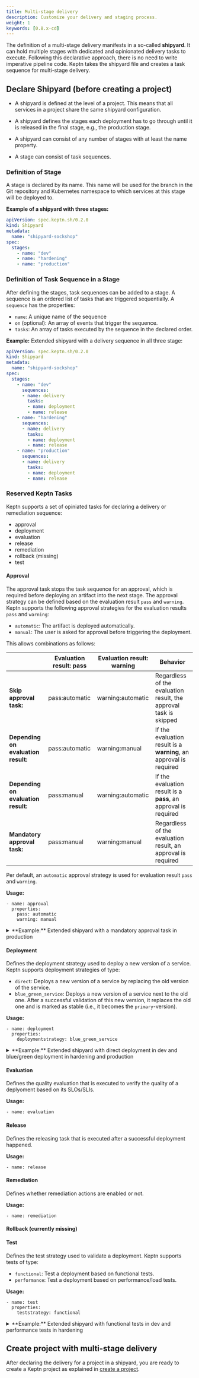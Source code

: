 ```yaml
---
title: Multi-stage delivery
description: Customize your delivery and staging process.
weight: 1
keywords: [0.8.x-cd]
---
```


The definition of a multi-stage delivery manifests in a so-called **shipyard**. It can hold multiple stages with dedicated and opinionated delivery tasks to execute. Following this declarative approach, there is no need to write imperative pipeline code. Keptn takes the shipyard file and creates a task sequence for multi-stage delivery.

## Declare Shipyard (before creating a project)

* A shipyard is defined at the level of a project. This means that all services in a project share the same shipyard configuration. 

* A shipyard defines the stages each deployment has to go through until it is released in the final stage, e.g., the production stage. 

* A shipyard can consist of any number of stages with at least the name property. 

* A stage can consist of task sequences.

### Definition of Stage 

A stage is declared by its name. This name will be used for the branch in the Git repository and Kubernetes namespace to which services at this stage will be deployed to. 

**Example of a shipyard with three stages:**

```yaml
apiVersion: spec.keptn.sh/0.2.0
kind: Shipyard
metadata:
  name: "shipyard-sockshop"
spec:
  stages:
    - name: "dev"
    - name: "hardening"
    - name: "production"
```

### Definition of Task Sequence in a Stage

After defining the stages, task sequences can be added to a stage. A sequence is an ordered list of tasks that are triggered sequentially. A `sequence` has the properties:

* `name`: A unique name of the sequence
* `on` (optional): An array of events that trigger the sequence.
* `tasks`: An array of tasks executed by the sequence in the declared order.

**Example:** Extended shipyard with a delivery sequence in all three stage:

```yaml
apiVersion: spec.keptn.sh/0.2.0
kind: Shipyard
metadata:
  name: "shipyard-sockshop"
spec:
  stages:
    - name: "dev"
      sequences:
      - name: delivery
        tasks: 
        - name: deployment
        - name: release
    - name: "hardening"
      sequences:
      - name: delivery
        tasks: 
        - name: deployment
        - name: release
    - name: "production"
      sequences:
      - name: delivery
        tasks: 
        - name: deployment
        - name: release
```

### Reserved Keptn Tasks

Keptn supports a set of opiniated tasks for declaring a delivery or remediation sequence: 

* approval
* deployment
* evaluation
* release
* remediation
* rollback (missing)
* test

#### Approval

The approval task stops the task sequence for an approval, which is required before deploying an artifact into the next stage. The approval strategy can be defined based on the evaluation result `pass` and `warning`. Keptn supports the following approval strategies for the evaluation results `pass` and `warning`:

  * `automatic`: The artifact is deployed automatically.
  * `manual`: The user is asked for approval before triggering the deployment.

This allows combinations as follows: 

|                          | Evaluation result: pass           | Evaluation result: warning                 | Behavior  |
|--------------------------|-----------------------------------|--------------------------------------------|-----------|
| **Skip approval task:** | pass:automatic | warning:automatic | Regardless of the evaluation result, the approval task is skipped |
| **Depending on evaluation result:**   | pass:automatic | warning:manual    | If the evaluation result is a **warning**, an approval is required |
| **Depending on evaluation result:**   | pass:manual    | warning:automatic | If the evaluation result is a **pass**, an approval is required |
| **Mandatory approval task:**          | pass:manual    | warning:manual    | Regardless of the evaluation result, an approval is required |

Per default, an `automatic` approval strategy is used for evaluation result `pass` and `warning`.

**Usage:**

```
- name: approval
  properties: 
    pass: automatic
    warning: manual
```

<details><summary>**Example:** Extended shipyard with a mandatory approval task in production</summary>

<p>

```yaml
apiVersion: spec.keptn.sh/0.2.0
kind: "Shipyard"
metadata:
  name: "shipyard-sockshop"
spec:
  stages:
    - name: "production"
      sequences:
        - name: "delivery"
          tasks:
            - name: "deployment"
            - name: "approval"
              properties:
                pass: "manual"
                warning: "manual"
            - name: "release"
```

</p>
</details>

#### Deployment

Defines the deployment strategy used to deploy a new version of a service. Keptn supports deployment strategies of type: 

  * `direct`: Deploys a new version of a service by replacing the old version of the service.
  * `blue_green_service`: Deploys a new version of a service next to the old one. After a successful validation of this new version, it replaces the old one and is marked as stable (i.e., it becomes the `primary`-version).

**Usage:**

```
- name: deployment
  properties: 
    deploymentstrategy: blue_green_service
```

<details><summary>**Example:** Extended shipyard with direct deployment in dev and blue/green deployment in hardening and production
</summary>

<p>

```yaml
apiVersion: spec.keptn.sh/0.2.0
kind: "Shipyard"
metadata:
  name: "shipyard-sockshop"
spec:
  stages:
    - name: "dev"
      sequences:
        - name: "delivery"
          tasks:
            - name: "deployment"
              properties:
                deploymentstrategy: "direct"
            - name: "evaluation"
            - name: "release"

    - name: "hardening"
      sequences:
        - name: "delivery"
          triggers:
            - "dev.delivery.finished"
          tasks:
            - name: "deployment"
              properties:
                deploymentstrategy: "blue_green_service"
            - name: "evaluation"
            - name: "release"

    - name: "production"
      sequences:
        - name: "delivery"
          triggers:
            - "staging.delivery.finished"
          tasks:
            - name: "deployment"
              properties:
                deploymentstrategy: "blue_green_service"
            - name: "release"
```

</p>
</details>

#### Evaluation

Defines the quality evaluation that is executed to verify the quality of a deplyoment based on its SLOs/SLIs.

**Usage:**
```
- name: evaluation
```

#### Release

Defines the releasing task that is executed after a successful deployment happened.

**Usage:**
```
- name: release
```

#### Remediation

Defines whether remediation actions are enabled or not.

**Usage:**
```
- name: remediation
```

#### Rollback (currently missing)

#### Test

Defines the test strategy used to validate a deployment. Keptn supports tests of type:

  * `functional`: Test a deployment based on functional tests.
  * `performance`: Test a deployment based on performance/load tests.

**Usage:**
```
- name: test
  properties: 
    teststrategy: functional
```

<details><summary>**Example:** Extended shipyard with functional tests in dev and performance tests in hardening
</summary>

<p>

```yaml
apiVersion: spec.keptn.sh/0.2.0
kind: "Shipyard"
metadata:
  name: "shipyard-sockshop"
spec:
  stages:
    - name: "dev"
      sequences:
        - name: "delivery"
          tasks:
            - name: "deployment"
              properties:
                deploymentstrategy: "direct"
            - name: "test"
              properties:
                teststrategy: "functional"
            - name: "evaluation"
            - name: "release"

    - name: "staging"
      sequences:
        - name: "delivery"
          triggers:
            - "dev.delivery.finished"
          tasks:
            - name: "deployment"
              properties:
                deploymentstrategy: "blue_green_service"
            - name: "test"
              properties:
                teststrategy: "performance"
            - name: "evaluation"
            - name: "release"

``` 

</p>
</details>

## Create project with multi-stage delivery

After declaring the delivery for a project in a shipyard, you are ready to create a Keptn project as explained in [create a project](../../manage/project/#create-a-project).

